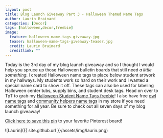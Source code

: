 ```yaml
---
layout: post
title: Blog Launch Giveaway Part 3 - Halloween Themed Name Tags
author: Laurin Brainard
categories: [Decor]
tags: [halloween,decor,freebie]
image:
  feature: halloween-name-tags-giveaway.jpg
  teaser: halloween-name-tags-giveaway-teaser.jpg
  credit: Laurin Brainard
  creditlink: ""
---
```

Today is the 3rd day of my blog launch giveaway and so I thought I would help you spruce up those Halloween bulletin boards that still need *a little something*. I created Halloween name tags to place below student artwork in my hallways. My students work so hard on their work and I wanted a special name card to show it off. These tags can also be used for labeling Halloween center tubs, supply bins, and student desk tags. Head on over to TpT to grab my [Halloween Student Name Tags freebie](http://bit.ly/2gjXIOC)! I also have free [owl name tags](http://bit.ly/2hJ52zH) and [community helpers name tags](http://bit.ly/2gdOZJR) in my store if you need something for all year. Be sure to check out all seven days of my blog launch giveaway!

[Click here to save this pin](https://pin.it/OeCqKVs) to your favorite Pinterest board!

![Laurin]({{ site.github.url }}/assets/img/laurin.png)